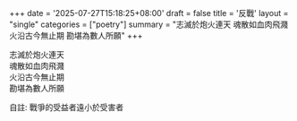 +++
date = '2025-07-27T15:18:25+08:00'
draft = false
title = '反戰'
layout = "single" 
categories = ["poetry"]
summary = "志滅於炮火連天 魂散如血肉飛濺 火沿古今無止期 勘堪為數人所願"
+++

志滅於炮火連天  
魂散如血肉飛濺  
火沿古今無止期  
勘堪為數人所願  

自註:
戰爭的受益者遠小於受害者
